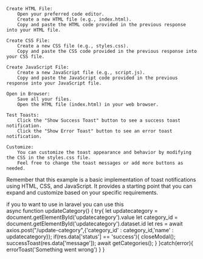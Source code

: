    Create HTML File:
        Open your preferred code editor.
        Create a new HTML file (e.g., index.html).
        Copy and paste the HTML code provided in the previous response into your HTML file.

    Create CSS File:
        Create a new CSS file (e.g., styles.css).
        Copy and paste the CSS code provided in the previous response into your CSS file.

    Create JavaScript File:
        Create a new JavaScript file (e.g., script.js).
        Copy and paste the JavaScript code provided in the previous response into your JavaScript file.

    Open in Browser:
        Save all your files.
        Open the HTML file (index.html) in your web browser.

    Test Toasts:
        Click the "Show Success Toast" button to see a success toast notification.
        Click the "Show Error Toast" button to see an error toast notification.

    Customize:
        You can customize the toast appearance and behavior by modifying the CSS in the styles.css file.
        Feel free to change the toast messages or add more buttons as needed.

Remember that this example is a basic implementation of toast notifications using HTML, CSS, and JavaScript. It provides a starting point that you can expand and customize based on your specific requirements.

if you to want to use in laravel you can use this</br>
	async function updateCategory() {
        try{
            let updatecategory = document.getElementById('updatecategory').value
            let category_id = document.getElementById('updatecategory').dataset.id
            let res = await axios.post("/update-category",{'category_id' : category_id,'name' : updatecategory});
            if(res.data['status'] == 'success'){
                closeModal();
                successToast(res.data['message']); 
                await getCategories();
            }
        }catch(error){
            errorToast('Something went wrong')
        }
    }
